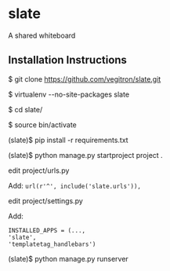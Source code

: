 slate
=====

A shared whiteboard

Installation Instructions
-------------------------

$ git clone https://github.com/vegitron/slate.git

$ virtualenv --no-site-packages slate

$ cd slate/

$ source bin/activate

(slate)$ pip install -r requirements.txt

(slate)$ python manage.py startproject project .

edit project/urls.py

Add: `url(r'^', include('slate.urls')),`

edit project/settings.py

Add: 

    INSTALLED_APPS = (..., 
    'slate',
    'templatetag_handlebars')

(slate)$ python manage.py runserver
